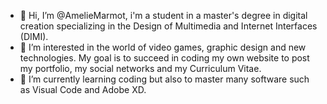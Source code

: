 - 👋 Hi, I’m @AmelieMarmot, i'm a student in a master's degree in digital creation specializing in the Design of Multimedia and Internet Interfaces (DIMI).
- 👀 I’m interested in the world of video games, graphic design and new technologies. My goal is to succeed in coding my own website to post my portfolio, my social networks and my Curriculum Vitae.
- 🌱 I’m currently learning coding but also to master many software such as Visual Code and Adobe XD.

<!---
AmelieMarmot/AmelieMarmot is a ✨ special ✨ repository because its `README.md` (this file) appears on your GitHub profile.
You can click the Preview link to take a look at your changes.
--->
